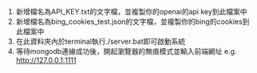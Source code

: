 1. 新增檔名為API_KEY.txt的文字檔，並複製你的openai的api key到此檔案中
2. 新增檔名為bing_cookies_test.json的文字檔，並複製你的bing的cookies到此檔案中 
3. 在此資料夾內於terminal執行./server.bat即可啟動系統
4. 等待mongodb連線成功後，開起瀏覽器的無痕模式並輸入前端網址 e.g. http://127.0.0.1:1111
